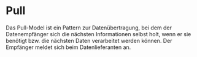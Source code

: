 # Pull
Das Pull-Model ist ein Pattern zur Datenübertragung, bei dem der Datenempfänger sich die nächsten Informationen selbst holt, wenn er sie benötigt bzw. die nächsten Daten verarbeitet werden können. Der Empfänger meldet sich beim Datenlieferanten an.